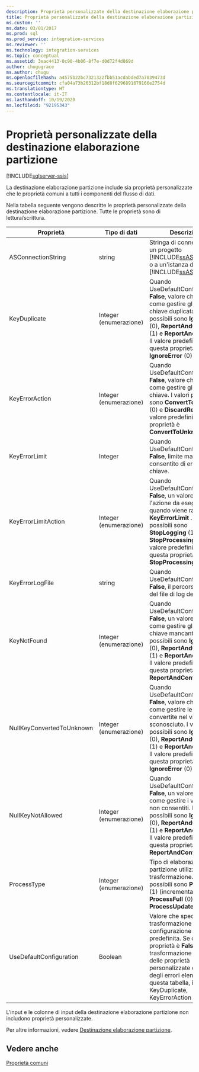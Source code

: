 ```yaml
---
description: Proprietà personalizzate della destinazione elaborazione partizione
title: Proprietà personalizzate della destinazione elaborazione partizione | Microsoft Docs
ms.custom: ''
ms.date: 03/01/2017
ms.prod: sql
ms.prod_service: integration-services
ms.reviewer: ''
ms.technology: integration-services
ms.topic: conceptual
ms.assetid: 3eac4413-0c90-4b06-8f7e-d0d72f4d869d
author: chugugrace
ms.author: chugu
ms.openlocfilehash: a4575b22bc7321322fbb51acdabded7a7039473d
ms.sourcegitcommit: cfa04a73b26312bf18d8f6296891679166e2754d
ms.translationtype: HT
ms.contentlocale: it-IT
ms.lasthandoff: 10/19/2020
ms.locfileid: "92195343"
---
```

# <a name="partition-processing-destination-custom-properties"></a>Proprietà personalizzate della destinazione elaborazione partizione

[!INCLUDE[sqlserver-ssis](../../includes/applies-to-version/sqlserver-ssis.md)]


  La destinazione elaborazione partizione include sia proprietà personalizzate che le proprietà comuni a tutti i componenti del flusso di dati.  
  
 Nella tabella seguente vengono descritte le proprietà personalizzate della destinazione elaborazione partizione. Tutte le proprietà sono di lettura/scrittura.  
  
|Proprietà|Tipo di dati|Descrizione|  
|--------------|---------------|-----------------|  
|ASConnectionString|string|Stringa di connessione a un progetto [!INCLUDE[ssASnoversion](../../includes/ssasnoversion-md.md)] o a un'istanza di [!INCLUDE[ssASnoversion](../../includes/ssasnoversion-md.md)].|  
|KeyDuplicate|Integer (enumerazione)|Quando UseDefaultConfiguration è **False**, valore che indica come gestire gli errori di chiave duplicata. I valori possibili sono **IgnoreError** (0), **ReportAndContinue** (1) e **ReportAndStop** (2). Il valore predefinito di questa proprietà è **IgnoreError** (0).|  
|KeyErrorAction|Integer (enumerazione)|Quando UseDefaultConfiguration è **False**, valore che indica come gestire gli errori di chiave. I valori possibili sono **ConvertToUnknown** (0) e **DiscardRecord** (1). Il valore predefinito della proprietà è **ConvertToUnknown** (0).|  
|KeyErrorLimit|Integer|Quando UseDefaultConfiguration è **False**, limite massimo consentito di errori di chiave.|  
|KeyErrorLimitAction|Integer (enumerazione)|Quando UseDefaultConfiguration è **False**, un valore che indica l'azione da eseguire quando viene raggiunto il **KeyErrorLimit** . I valori possibili sono **StopLogging** (1) e **StopProcessing** (0). Il valore predefinito di questa proprietà è **StopProcessing** (0).|  
|KeyErrorLogFile|string|Quando UseDefaultConfiguration è **False**, il percorso e il nome del file di log degli errori.|  
|KeyNotFound|Integer (enumerazione)|Quando UseDefaultConfiguration è **False**, un valore che indica come gestire gli errori di chiave mancanti. I valori possibili sono **IgnoreError** (0), **ReportAndContinue** (1) e **ReportAndStop** (2). Il valore predefinito di questa proprietà è **ReportAndContinue** (1).|  
|NullKeyConvertedToUnknown|Integer (enumerazione)|Quando UseDefaultConfiguration è **False**, valore che indica come gestire le chiavi Null convertite nel valore sconosciuto. I valori possibili sono **IgnoreError** (0), **ReportAndContinue** (1) e **ReportAndStop** (2). Il valore predefinito di questa proprietà è **IgnoreError** (0).|  
|NullKeyNotAllowed|Integer (enumerazione)|Quando UseDefaultConfiguration è **False**, un valore che indica come gestire i valori Null non consentiti. I valori possibili sono **IgnoreError** (0), **ReportAndContinue** (1) e **ReportAndStop** (2). Il valore predefinito di questa proprietà è **ReportAndContinue** (1).|  
|ProcessType|Integer (enumerazione)|Tipo di elaborazione della partizione utilizzata dalla trasformazione. I valori possibili sono **ProcessAdd** (1) (incrementale), **ProcessFull** (0) e **ProcessUpdate** (2).|  
|UseDefaultConfiguration|Boolean|Valore che specifica se la trasformazione utilizza la configurazione degli errori predefinita. Se questa proprietà è **False**, la trasformazione usa i valori delle proprietà personalizzate di gestione degli errori elencate in questa tabella, incluse KeyDuplicate, KeyErrorAction e così via.|  
  
 L'input e le colonne di input della destinazione elaborazione partizione non includono proprietà personalizzate.  
  
 Per altre informazioni, vedere [Destinazione elaborazione partizione](../../integration-services/data-flow/partition-processing-destination.md).  
  
## <a name="see-also"></a>Vedere anche  
 [Proprietà comuni](./set-the-properties-of-a-data-flow-component.md)  
  

